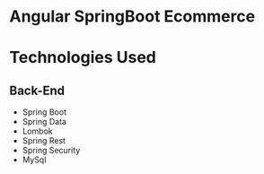 # Angular SpringBoot Ecommerce
# Technologies Used
## Back-End 
  - Spring Boot
  - Spring Data
  - Lombok
  - Spring Rest
  - Spring Security
  - MySql

